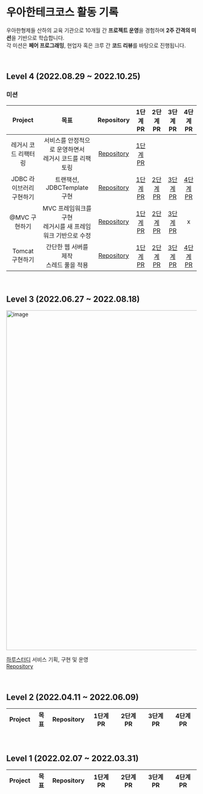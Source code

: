 # 우아한테크코스 활동 기록
우아한형제들 산하의 교육 기관으로 10개월 간 **프로젝트 운영**을 경험하며 **2주 간격의 미션**을 기반으로 학습합니다.<br>
각 미션은 **페어 프로그래밍**, 현업자 혹은 크루 간 **코드 리뷰**를 바탕으로 진행됩니다.<br>

<br>

## Level 4 (2022.08.29 ~ 2022.10.25)
### 미션
| Project | 목표 | Repository | 1단계 PR | 2단계 PR | 3단계 PR | 4단계 PR |
|:-----:|:-----:|:-----:|:-----:|:-----:|:-----:|:-----:|
|레거시 코드 리팩터링 <br>|서비스를 안정적으로 운영하면서<br> 레거시 코드를 리팩토링| [Repository](https://github.com/jaehee329/jwp-refactoring)| [1단계 PR](https://github.com/woowacourse/jwp-refactoring/pull/460) |
|JDBC 라이브러리 구현하기 <br>|트랜잭션, JDBCTemplate 구현| [Repository](https://github.com/jaehee329/jwp-dashboard-jdbc)| [1단계 PR](https://github.com/woowacourse/jwp-dashboard-jdbc/pull/322) | [2단계 PR](https://github.com/woowacourse/jwp-dashboard-jdbc/pull/486) | [3단계 PR](https://github.com/woowacourse/jwp-dashboard-jdbc/pull/486) | [4단계 PR](https://github.com/woowacourse/jwp-dashboard-jdbc/pull/597)|
|@MVC 구현하기 <br>| MVC 프레임워크를 구현<br> 레거시를 새 프레임워크 기반으로 수정 |[Repository](https://github.com/jaehee329/jwp-dashboard-mvc)| [1단계 PR](https://github.com/woowacourse/jwp-dashboard-mvc/pull/400) | [2단계 PR](https://github.com/woowacourse/jwp-dashboard-mvc/pull/498) | [3단계 PR](https://github.com/woowacourse/jwp-dashboard-mvc/pull/528) | x |
|Tomcat 구현하기 <br>| 간단한 웹 서버를 제작<br>스레드 풀을 적용 |[Repository](https://github.com/jaehee329/jwp-dashboard-http)| [1단계 PR](https://github.com/woowacourse/jwp-dashboard-http/pull/336) | [2단계 PR](https://github.com/woowacourse/jwp-dashboard-http/pull/336) | [3단계 PR](https://github.com/woowacourse/jwp-dashboard-http/pull/457) | [4단계 PR](https://github.com/woowacourse/jwp-dashboard-http/pull/457) |

<br>

## Level 3 (2022.06.27 ~ 2022.08.18)

<img width="900" alt="image" src="https://github.com/jaehee329/woowacourse-record/assets/77962265/00b1cdf0-8438-47a7-8860-da2f00190aa5">

[하루스터디](https://haru-study.com/) 서비스 기획, 구현 및 운영 <br>
[Repository](https://github.com/woowacourse-teams/2023-haru-study)

<br>

## Level 2 (2022.04.11 ~ 2022.06.09)
| Project | 목표 | Repository | 1단계 PR | 2단계 PR | 3단계 PR | 4단계 PR |
|:-----:|:-----:|:-----:|:-----:|:-----:|:-----:|:-----:|

<br>

## Level 1 (2022.02.07 ~ 2022.03.31)
| Project | 목표 | Repository | 1단계 PR | 2단계 PR | 3단계 PR | 4단계 PR |
|:-----:|:-----:|:-----:|:-----:|:-----:|:-----:|:-----:|
